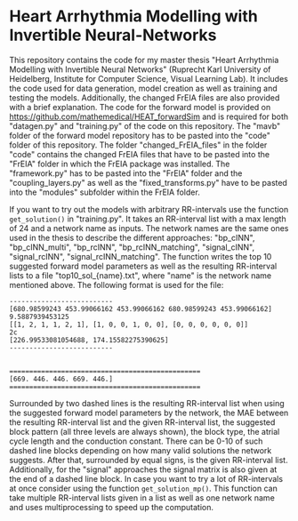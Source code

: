 # Heart Arrhythmia Modelling with Invertible Neural-Networks
This repository contains the code for my master thesis "Heart Arrhythmia Modelling with Invertible Neural Networks" (Ruprecht Karl University of Heidelberg, Institute for Computer Science, Visual Learning Lab). It includes the code used for data generation, model creation as well as training and testing the models. Additionally, the changed FrEIA files are also provided with a brief explanation.
The code for the forward model is provided on https://github.com/mathemedical/HEAT_forwardSim and is required for both "datagen.py" and "training.py" of the code on this repository. The "mavb" folder of the forward model repository has to be pasted into the "code" folder of this repository.
The folder "changed_FrEIA_files" in the folder "code" contains the changed FrEIA files that have to be pasted into the "FrEIA" folder in which the FrEIA package was installed. The "framework.py" has to be pasted into the "FrEIA" folder and the "coupling_layers.py" as well as the "fixed_transforms.py" have to be pasted into the "modules" subfolder within the FrEIA folder.

If you want to try out the models with arbitrary RR-intervals use the function `get_solution()` in "training.py". It takes an RR-interval list with a max length of 24 and a network name as inputs. The network names are the same ones used in the thesis to describe the different approaches: "bp_cINN", "bp_cINN_multi", "bp_rcINN", "bp_rcINN_matching", "signal_cINN", "signal_rcINN", "signal_rcINN_matching". The function writes the top 10 suggested forward model parameters as well as the resulting RR-interval lists to a file "top10_sol_{name}.txt", where "name" is the network name mentioned above. The following format is used for the file:

````
--------------------------
[680.98599243 453.99066162 453.99066162 680.98599243 453.99066162]
9.5887939453125
[[1, 2, 1, 1, 2, 1], [1, 0, 0, 1, 0, 0], [0, 0, 0, 0, 0, 0]]
2c
[226.99533081054688, 174.15582275390625]
--------------------------


================================================
[669. 446. 446. 669. 446.]
================================================
````

Surrounded by two dashed lines is the resulting RR-interval list when using the suggested forward model parameters by the network, the MAE between the resulting RR-interval list and the given RR-interval list, the suggested block pattern (all three levels are always shown), the block type, the atrial cycle length and the conduction constant. There can be 0-10 of such dashed line blocks depending on how many valid solutions the network suggests. After that, surrounded by equal signs, is the given RR-interval list. Additionally, for the "signal" approaches the signal matrix is also given at the end of a dashed line block. In case you want to try a lot of RR-intervals at once consider using the function `get_solution_mp()`. This function can take multiple RR-interval lists given in a list as well as one network name and uses multiprocessing to speed up the computation.

